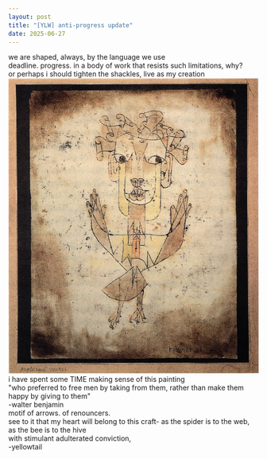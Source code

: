 ```yaml
--- 
layout: post 
title: "[YLW] anti-progress update"
date: 2025-06-27
---
```

we are shaped, always, by the language we use  
deadline. progress. in a body of work that resists such limitations, why?  
or perhaps i should tighten the shackles, live as my creation  
![psued image](/assets/images/angelus-novus.jpg)  
i have spent some TIME making sense of this painting  
"who preferred to free men by taking from them, rather than make them happy by giving to them"  
-walter benjamin  
motif of arrows. of renouncers.  
see to it that my heart will belong to this craft- as the spider is to the web, as the bee is to the hive  
with stimulant adulterated conviction,  
-yellowtail
